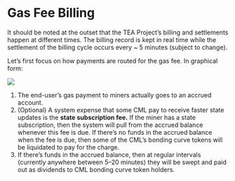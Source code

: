 # Gas Fee Billing

It should be noted at the outset that the TEA Project’s billing and settlements happen at different times. The billing record is kept in real time while the settlement of the billing cycle occurs every ~ 5 minutes (subject to change).

Let’s first focus on how payments are routed for the gas fee. In graphical form:

![](https://miro.medium.com/max/1120/1*yXHndKuHARJr1ECyE2h7DA.png)

1.  The end-user’s gas payment to miners actually goes to an accrued account.
2.  (Optional) A system expense that some CML pay to receive faster state updates is the **state subscription fee.** If the miner has a state subscription, then the system will pull from the accrued balance whenever this fee is due. If there’s no funds in the accrued balance when the fee is due, then some of the CML’s bonding curve tokens will be liquidated to pay for the charge.
3.  If there’s funds in the accrued balance, then at regular intervals (currently anywhere between 5–20 minutes) they will be swept and paid out as dividends to CML bonding curve token holders.